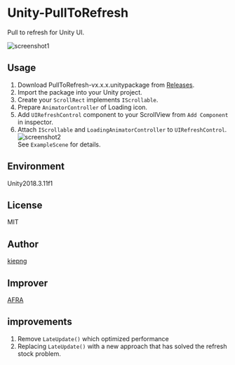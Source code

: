 # Unity-PullToRefresh
Pull to refresh for Unity UI.

![screenshot1](https://github.com/kiepng/Unity-PullToRefresh/blob/master/Documents/screenshot01.gif)

## Usage
1. Download PullToRefresh-vx.x.x.unitypackage from [Releases](https://github.com/kiepng/Unity-PullToRefresh/releases).
2. Import the package into your Unity project.
3. Create your `ScrollRect` implements `IScrollable`.
4. Prepare `AnimatorController` of Loading icon.
4. Add `UIRefreshControl` component to your ScrollView from `Add Component` in inspector.
5. Attach `IScrollable` and `LoadingAnimatorController` to `UIRefreshControl`.
![screenshot2](https://github.com/kiepng/Unity-PullToRefresh/blob/master/Documents/screenshot02.png)  
See `ExampleScene` for details.

## Environment
Unity2018.3.11f1

## License
MIT

## Author
[kiepng](https://github.com/kiepng)

## Improver
[AFRA](https://github.com/afraism)

## improvements
1. Remove `LateUpdate()` which optimized performance
2. Replacing `LateUpdate()` with a new approach that has solved the refresh stock problem.

